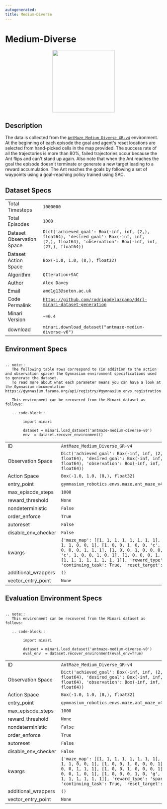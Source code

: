 ```yaml
---
autogenerated:
title: Medium-Diverse
---
```

# Medium-Diverse

<img src="https://storage.googleapis.com/minari-datasets/antmaze-medium-diverse-v0/_docs/_imgs/antmaze-medium-diverse-v0.gif" width="200" style="display: block; margin:0 auto"/>

## Description

The data is collected from the [`AntMaze_Medium_Diverse_GR-v4`](https://robotics.farama.org/envs/maze/ant_maze/) environment. At the beginning of each episode the goal and agent's reset locations are selected from hand-picked cells in the map provided. The success rate of all the trajectories is more than 80%, failed trajectories occur because the Ant flips and can't stand up again. Also note that when the Ant reaches the goal the episode doesn't terminate or generate a new target leading to a reward accumulation. The Ant reaches the goals by following a set of waypoints using a goal-reaching policy trained using SAC.

## Dataset Specs

|    |    |
|----|----|
|Total Timesteps| `1000000`|
|Total Episodes | `1000` |
| Dataset Observation Space | `Dict('achieved_goal': Box(-inf, inf, (2,), float64), 'desired_goal': Box(-inf, inf, (2,), float64), 'observation': Box(-inf, inf, (27,), float64))` |
| Dataset Action Space | `Box(-1.0, 1.0, (8,), float32)` |
| Algorithm           | `QIteration+SAC`           |
| Author              | `Alex Davey`              |
| Email               | `amd1g13@soton.ac.uk`               |
| Code Permalink      | <a href=https://github.com/rodrigodelazcano/d4rl-minari-dataset-generation>`https://github.com/rodrigodelazcano/d4rl-minari-dataset-generation`</a> |
| Minari Version      | `~=0.4`      |
| download            | `minari.download_dataset("antmaze-medium-diverse-v0")` |


## Environment Specs


```{eval-rst}

.. note::
   The following table rows correspond to (in addition to the action and observation space) the Gymnasium environment specifications used to generate the dataset.
   To read more about what each parameter means you can have a look at the Gymnasium documentation https://gymnasium.farama.org/api/registry/#gymnasium.envs.registration.EnvSpec

   This environment can be recovered from the Minari dataset as follows:

   .. code-block::

        import minari

        dataset = minari.load_dataset('antmaze-medium-diverse-v0')
        env  = dataset.recover_environment()
```

 
|    |    |
|----|----|
|ID| `AntMaze_Medium_Diverse_GR-v4`|
| Observation Space | `Dict('achieved_goal': Box(-inf, inf, (2,), float64), 'desired_goal': Box(-inf, inf, (2,), float64), 'observation': Box(-inf, inf, (27,), float64))` |
| Action Space | `Box(-1.0, 1.0, (8,), float32)` |
| entry_point | `gymnasium_robotics.envs.maze.ant_maze_v4:AntMazeEnv` |
| max_episode_steps | `1000` |
| reward_threshold | `None` |
| nondeterministic | `False` |
| order_enforce    | `True`|
| autoreset        | `False` |
| disable_env_checker | `False` |
| kwargs | `{'maze_map': [[1, 1, 1, 1, 1, 1, 1, 1], [1, 'c', 0, 1, 1, 0, 0, 1], [1, 0, 0, 1, 0, 0, 'c', 1], [1, 1, 0, 0, 0, 1, 1, 1], [1, 0, 0, 1, 0, 0, 0, 1], [1, 'c', 1, 0, 0, 1, 0, 1], [1, 0, 0, 0, 1, 'c', 0, 1], [1, 1, 1, 1, 1, 1, 1, 1]], 'reward_type': 'sparse', 'continuing_task': True, 'reset_target': False}` |
| additional_wrappers | `()` |
| vector_entry_point | `None` |


## Evaluation Environment Specs



```{eval-rst}

.. note::
   This environment can be recovered from the Minari dataset as follows:

   .. code-block::

        import minari

        dataset = minari.load_dataset('antmaze-medium-diverse-v0')
        eval_env  = dataset.recover_environment(eval_env=True)
```

 
|    |    |
|----|----|
|ID| `AntMaze_Medium_Diverse_GR-v4`|
| Observation Space | `Dict('achieved_goal': Box(-inf, inf, (2,), float64), 'desired_goal': Box(-inf, inf, (2,), float64), 'observation': Box(-inf, inf, (27,), float64))` |
| Action Space | `Box(-1.0, 1.0, (8,), float32)` |
| entry_point | `gymnasium_robotics.envs.maze.ant_maze_v4:AntMazeEnv` |
| max_episode_steps | `1000` |
| reward_threshold | `None` |
| nondeterministic | `False` |
| order_enforce    | `True`|
| autoreset        | `False` |
| disable_env_checker | `False` |
| kwargs | `{'maze_map': [[1, 1, 1, 1, 1, 1, 1, 1], [1, 'r', 0, 1, 1, 0, 0, 1], [1, 0, 0, 1, 0, 0, 0, 1], [1, 1, 0, 0, 0, 1, 1, 1], [1, 0, 0, 1, 0, 0, 0, 1], [1, 0, 1, 0, 0, 1, 0, 1], [1, 0, 0, 0, 1, 0, 'g', 1], [1, 1, 1, 1, 1, 1, 1, 1]], 'reward_type': 'sparse', 'continuing_task': True, 'reset_target': False}` |
| additional_wrappers | `()` |
| vector_entry_point | `None` |


